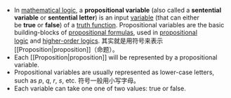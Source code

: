 - In [mathematical logic](https://en.wikipedia.org/wiki/Mathematical_logic "Mathematical logic"), a **propositional variable** (also called a **sentential variable** or **sentential letter**) is an input [variable](https://en.wikipedia.org/wiki/Variable_(mathematics) "Variable (mathematics)") (that can either be **true** or **false**) of a [truth function](https://en.wikipedia.org/wiki/Truth_function "Truth function"). Propositional variables are the basic building-blocks of [propositional formulas](https://en.wikipedia.org/wiki/Propositional_formula "Propositional formula"), used in [propositional logic](https://en.wikipedia.org/wiki/Propositional_logic "Propositional logic") and [higher-order logics](https://en.wikipedia.org/wiki/Higher-order_logic "Higher-order logic").
	其实就是用符号来表示[[Proposition|proposition]]（命题）。
- Each [[Proposition|proposition]] will be represented by a propositional variable.
- Propositional variables are usually represented as lower-case letters, such as *p*, *q*, *r*, *s*, etc.
	符号一般用小写字母。
- Each variable can take one one of two values: true or false.

